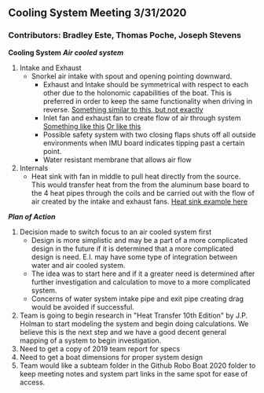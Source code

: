 ##  Cooling System Meeting 3/31/2020
### Contributors: Bradley Este, Thomas Poche, Joseph Stevens 


**Cooling System**
***Air cooled system***
1.  Intake and Exhaust
	* Snorkel air intake with spout and opening pointing downward. 
		* Exhaust and Intake should be symmetrical with respect to each other due to the holonomic capabilities of the boat. This is preferred in order to keep the same functionality when driving in reverse. 
			[Something similar to this, but not exactly](https://www.wish.com/product/598a140c08e12d09fc918b64?hide_login_modal=true&from_ad=goog_shopping&_display_country_code=US&_force_currency_code=USD&pid=googleadwords_int&c=%7BcampaignId%7D&ad_cid=598a140c08e12d09fc918b64&ad_cc=US&ad_curr=USD&ad_price=9.88&campaign_id=7203534630&gclid=Cj0KCQjw1Iv0BRDaARIsAGTWD1un2uznoSLaLp57aooTYjIFVpUlnZ-i83nC90eIvOSy9uJaWBWzo30aAvsEEALw_wcB&share=web)
		* Inlet fan and exhaust fan to create flow of air through system
			[Something like this](https://www.newegg.com/p/1YF-009M-001J3?Description=blower%20fan&cm_re=blower_fan-_-9SIA27CAK71375-_-Product)
			[Or like this](https://www.newegg.com/nonoise-g5015m12d1-6-fans/p/1YF-002N-00090?Item=9SIA6254FA5101&quicklink=true)
		* Possible safety system with two closing flaps shuts off all outside environments when IMU board indicates tipping past a certain point.
		* Water resistant membrane that allows air flow
2. Internals
	* Heat sink with fan in middle to pull heat directly from the source. This would transfer heat from the from the aluminum base board to the 4 heat pipes through the coils and be carried out with the flow of air created by the intake and exhaust fans.
		[Heat sink example here](https://www.amazon.com/Noctua-NH-U12S-Premium-Cooler-NF-F12/dp/B00C9EYVGY/ref=sr_1_3?keywords=noctua%20nh-u12s&qid=1585513334&sr=8-3)

***Plan of Action***
1. Decision made to switch focus to an air cooled system first
	 * Design is more simplistic and may be a part of a more complicated design in the future if it is determined that a more complicated design is need. E.I. may have some type of integration between water and air cooled system.
	 * The idea was to start here and if it a greater need is determined after further investigation and calculation to move to a more complicated system.
	 *  Concerns of water system intake pipe and exit pipe creating drag would be avoided if successful.
2. Team is going to begin research in "Heat Transfer 10th Edition" by J.P. Holman to start modeling the system and begin doing calculations. We believe this is the next step and we have a good decent general mapping of a system to begin investigation.
3. Need to get a copy of 2019 team report for specs
4. Need to get a boat dimensions for proper system design
5. Team would like a subteam folder in the Github Robo Boat 2020 folder to keep meeting notes and system part links in the same spot for ease of access.